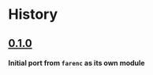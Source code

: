 # History

## [0.1.0]

#### Initial port from `farenc` as its own module

[0.1.0]: https://codeberg.org/knettia/pelx.h/compare/v0.1.0..HEAD
